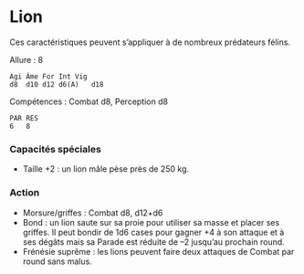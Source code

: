 
# Lion
Ces caractéristiques peuvent s’appliquer à de nombreux prédateurs félins.

Allure : 8
```
Agi	Âme	For	Int	Vig
d8	d10	d12	d6(A)	d18
```
Compétences : Combat d8, Perception d8
```
PAR	RES
6	8
```
### Capacités spéciales
- Taille +2 : un lion mâle pèse près de 250 kg.
### Action
- Morsure/griffes : Combat d8, d12+d6
- Bond : un lion saute sur sa proie pour utiliser sa masse et placer ses griffes. Il peut bondir de 1d6 cases pour gagner +4 à son attaque et à ses dégâts mais sa Parade est réduite de –2 jusqu’au prochain round.
- Frénésie suprême : les lions peuvent faire deux attaques de Combat par round sans malus.

